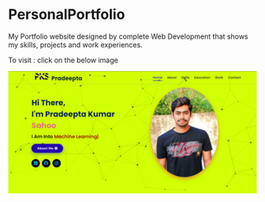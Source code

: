# PersonalPortfolio
My Portfolio website designed by complete Web Development that shows my skills, projects and work experiences.

To visit : click on the below image

[![MasterHead](https://github.com/Pradeepta037/PersonalPortfolio/blob/9f1338dd19c569e18551282b181e231e0871b7f5/assets/images/portfolio.png)](https://pradeepta037.github.io/PersonalPortfolio/)
